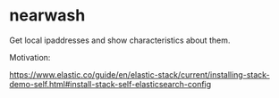 # nearwash

Get local ipaddresses and show characteristics about them.

Motivation:

https://www.elastic.co/guide/en/elastic-stack/current/installing-stack-demo-self.html#install-stack-self-elasticsearch-config
